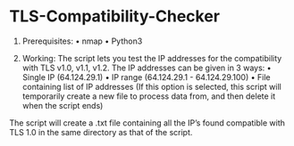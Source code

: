 # TLS-Compatibility-Checker

1.	Prerequisites: 
•	nmap
•	Python3 

2.	Working:
The script lets you test the IP addresses for the compatibility with TLS v1.0, v1.1, v1.2. The IP addresses can be given in 3 ways:
•	Single IP (64.124.29.1)
•	IP range (64.124.29.1 - 64.124.29.100)
•	File containing list of IP addresses (If this option is selected, this script will temporarily create a new file to process data from, and then delete it when the script ends)

The script will create a .txt file containing all the IP’s found compatible with TLS 1.0 in the same directory as that of the script.


